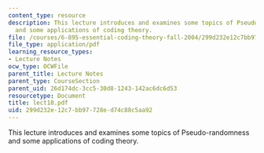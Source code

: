 ```yaml
---
content_type: resource
description: This lecture introduces and examines some topics of Pseudo-randomness
  and some applications of coding theory.
file: /courses/6-895-essential-coding-theory-fall-2004/299d232e12c7bb97728ed74c88c5aa92_lect18.pdf
file_type: application/pdf
learning_resource_types:
- Lecture Notes
ocw_type: OCWFile
parent_title: Lecture Notes
parent_type: CourseSection
parent_uid: 26d174dc-3cc5-30d8-1243-142ac6dc6d53
resourcetype: Document
title: lect18.pdf
uid: 299d232e-12c7-bb97-728e-d74c88c5aa92
---
```

This lecture introduces and examines some topics of Pseudo-randomness and some applications of coding theory.

